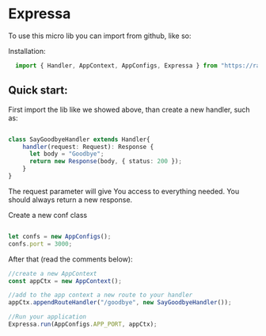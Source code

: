 # Expressa



To use this micro lib you can import from github, like so:

Installation:
```typescript
  import { Handler, AppContext, AppConfigs, Expressa } from "https://raw.githubusercontent.com/felipetesc/expressa/v0.0.5/mod.ts";
```

## Quick start:

First import the lib like we showed above, than create a new handler, such as:

```typescript

class SayGoodbyeHandler extends Handler{
    handler(request: Request): Response {
      let body = "Goodbye";
      return new Response(body, { status: 200 });
    }
}
```

The request parameter will give You access to everything needed. You should always return a new response.

Create a new conf class

```typescript

let confs = new AppConfigs();
confs.port = 3000;

```

After that (read the comments below):


```typescript
//create a new AppContext
const appCtx = new AppContext();

//add to the app context a new route to your handler
appCtx.appendRouteHandler("/goodbye", new SayGoodbyeHandler());

//Run your application
Expressa.run(AppConfigs.APP_PORT, appCtx);

```
